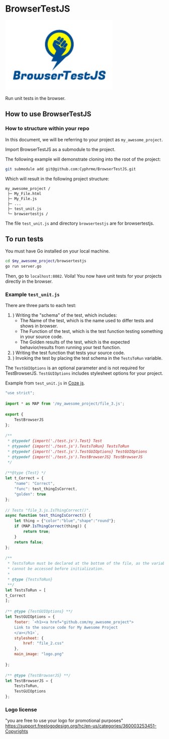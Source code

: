 # BrowserTestJS 
![BrowserTestJS](./browsertestjs.png)

Run unit tests in the browser.

## How to use BrowserTestJS

### How to structure within your repo

In this document, we will be referring to your project as `my_awesome_project`.

Import BrowserTestJS as a submodule to the project.

The following example will demonstrate cloning into the root of the project:

``` sh
git submodule add git@github.com:Cyphrme/BrowserTestJS.git
```
Which will result in the following project structure:

```dir
my_awesome_project /
 ├─ My_File.html
 ├─ My_File.js
 ├─ ...
 ├─ test_unit.js
 └─ browsertestjs /
```

The file `test_unit.js` and directory `browsertestjs` are for browsertestjs.

## To run tests
You must have Go installed on your local machine.

```sh
cd $my_awesome_project/browsertestjs
go run server.go
```

Then, go to `localhost:8082`.  Voila! You now have unit tests for your projects directly in the browser.

### Example `test_unit.js`

There are three parts to each test:
1. ) Writing the "schema" of the test, which includes:
    - The Name of the test, which is the name used to differ tests and shows in browser.
    - The Function of the test, which is the test function testing something in your source code.
    - The Golden results of the test, which is the expected behavior/results from running your test function.
2. ) Writing the test function that tests your source code.
3. ) Invoking the test by placing the test schema in the `TestsToRun` variable.

The `TestGUIOptions` is an optional parameter and is not required for
TestBrowserJS. `TestGUIOptions` includes stylesheet options for your project.


Example from `test_unit.js` in [Coze js](https://github.com/Cyphrme/Cozejs).


``` Javascript
"use strict";

import * as MAP from '/my_awesome_project/file_3.js';

export {
	TestBrowserJS
};

/**
 * @typedef {import('./test.js').Test} Test
 * @typedef {import('./test.js').TestsToRun} TestsToRun
 * @typedef {import('./test.js').TestGUIOptions} TestGUIOptions
 * @typedef {import('./test.js').TestBrowserJS} TestBrowserJS
 */

/**@type {Test} */
let t_Correct = {
	"name": "Correct",
	"func": test_thingIsCorrect,
	"golden": true
};

// Tests "file_3.js.IsThingCorrect()".
async function test_thingIsCorrect() {
	let thing = {"color":"blue","shape":"round"};
	if (MAP.IsThingCorrect(thing)) {
		return true;
	}
	return false;
};

/**
 * TestsToRun must be declared at the bottom of the file, as the variables
 * cannot be accessed before initialization.
 *
 * @type {TestsToRun}
 **/
let TestsToRun = [
t_Correct
];

/** @type {TestGUIOptions} **/
let TestGUIOptions = {
	footer: `<h1><a href="github.com/my_awesome_project">
	Link to the source code for My Awesome Project
	</a></h1>`,
	stylesheet: {
		href: "file_2.css"
	},
	main_image: "logo.png"

};

/** @type {TestBrowserJS} **/
let TestBrowserJS = {
	TestsToRun,
	TestGUIOptions
};

```

### Logo license
"you are free to use your logo for promotional purposes"
https://support.freelogodesign.org/hc/en-us/categories/360003253451-Copyrights